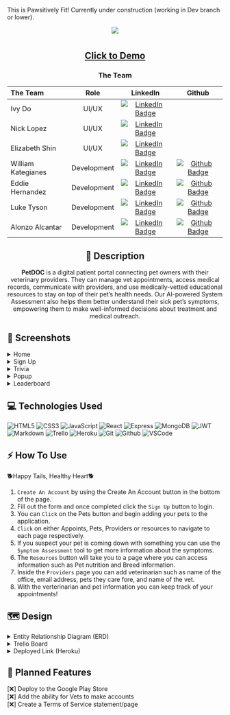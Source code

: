 This is Pawsitively Fit! Currently under construction (working in Dev branch or lower).<br>

<div align="center">
<img src="https://github.com/guantanamobosch/pawsitively_fit/assets/31415907/74e21319-33a1-4862-b8e0-c3c11458b99a">
</div>

#

<div align="center">

## <a href="https://pet-doc-4af8968aa1e4.herokuapp.com/">Click to Demo</a>

### The Team

| The Team            | Role | LinkedIn | Github |
| :---------------- | :------: | :----: | :----:
| Ivy Do       |   UI/UX   | [![LinkedIn Badge](https://img.shields.io/badge/-@ivydo8686-blue?style=flat&logo=Linkedin&logoColor=black)](https://www.linkedin.com/in/ivydo8686/) | |
| Nick Lopez           |   UI/UX   | [![LinkedIn Badge](https://img.shields.io/badge/-@nicklopezdesigns-blue?style=flat&logo=Linkedin&logoColor=black)](https://www.linkedin.com/in/nicklopezdesigns/) | |
| Elizabeth Shin    |  UI/UX  | [![LinkedIn Badge](https://img.shields.io/badge/-@shinelizabeth-blue?style=flat&logo=Linkedin&logoColor=black)](https://www.linkedin.com/in/shinelizabeth/) | |
| William Kategianes |  Development  | [![LinkedIn Badge](https://img.shields.io/badge/-@wKategianes-blue?style=flat&logo=Linkedin&logoColor=black)](https://www.linkedin.com/in/wkategianes/) | [![Github Badge](https://img.shields.io/badge/-wKategianes-black?style=flat&logo=Github&logoColor=white)](https://github.com/wKategianes) |
| Eddie Hernandez |  Development  | [![LinkedIn Badge](https://img.shields.io/badge/-@edhz-blue?style=flat&logo=Linkedin&logoColor=black)](https://www.linkedin.com/in/edhz/) | [![Github Badge](https://img.shields.io/badge/-eddiehernandez-black?style=flat&logo=Github&logoColor=white)](https://github.com/eddie-hernandez) |
| Luke Tyson |  Development  | [![LinkedIn Badge](https://img.shields.io/badge/-@luketysondev-blue?style=flat&logo=Linkedin&logoColor=black)](https://www.linkedin.com/in/luke-tyson-dev/) | [![Github Badge](https://img.shields.io/badge/-guantanamobosch-black?style=flat&logo=Github&logoColor=white)](https://github.com/guantanamobosch) |
| Alonzo Alcantar |  Development  | [![LinkedIn Badge](https://img.shields.io/badge/-@alonzopinoalcantar-blue?style=flat&logo=Linkedin&logoColor=black)](https://www.linkedin.com/in/alonzo-pino-alcantar/) | [![Github Badge](https://img.shields.io/badge/-alonzoalcantar-black?style=flat&logo=Github&logoColor=white)](https://github.com/alonzoalcantar) |

## :pencil: Description

<p><b>PetDOC</b> is a digital patient portal connecting pet owners with their veterinary providers. They can manage vet appointments, access medical records, communicate with providers, and use medically-vetted educational resources to stay on top of their pet’s health needs. Our AI-powered System Assessment also helps them better understand their sick pet’s symptoms, empowering them to make well-informed decisions about treatment and medical outreach.</p>

</div>

 <div id="document" align="left">
  
  ## :camera_flash: Screenshots
  
  <details><summary>Home</summary><img src="https://user-images.githubusercontent.com/31415907/229678046-b23de7fe-79dc-4d22-9493-f26e2cb02a82.png"></img></details>

  <details><summary>Sign Up</summary><img src="https://user-images.githubusercontent.com/31415907/229678115-ae321e5c-d0df-40b8-bcbf-676cbf30cc48.png"></img></details>

  <details><summary>Trivia</summary><img src="https://user-images.githubusercontent.com/31415907/229678172-0ff6dad8-8dae-4887-8a98-6e755c3897a9.png"></img></details>

  <details><summary>Popup</summary><img src="https://user-images.githubusercontent.com/31415907/229678301-4e6e584d-a291-4272-a6e6-4dbbdd6662f4.png"></img></details>

  <details><summary>Leaderboard</summary><img src="https://user-images.githubusercontent.com/31415907/229678371-619ce8d9-b503-44d6-9915-769a346bd82a.png"></img></details>

## :computer: Technologies Used

  ![HTML5](https://img.shields.io/badge/-HTML5-05122A?style=flat&logo=html5)
    ![CSS3](https://img.shields.io/badge/-CSS-05122A?style=flat&logo=css3)
      ![JavaScript](https://img.shields.io/badge/-JavaScript-05122A?style=flat&logo=javascript)
        ![React](https://img.shields.io/badge/-React-05122A?style=flat&logo=react)
          ![Express](https://img.shields.io/badge/-Express-05122A?style=flat&logo=express)
            ![MongoDB](https://img.shields.io/badge/-MongoDB-05122A?style=flat&logo=mongodb)
              ![JWT](https://img.shields.io/badge/-JSON_Web_Tokens-05122A?style=flat&logo=jsonwebtokens)
               ![Markdown](https://img.shields.io/badge/-Markdown-05122A?style=flat&logo=markdown)
                 ![Trello](https://img.shields.io/badge/-Trello-05122A?style=flat&logo=trello)
                  ![Heroku](https://img.shields.io/badge/-Heroku-05122A?style=flat&logo=heroku)
                    ![Git](https://img.shields.io/badge/-Git-05122A?style=flat&logo=git)
                      ![Github](https://img.shields.io/badge/-GitHub-05122A?style=flat&logo=github)
                        ![VSCode](https://img.shields.io/badge/-VS_Code-05122A?style=flat&logo=visualstudio)


## :zap: How To Use

🐕Happy Tails, Healthy Heart🐕

1. `Create An Account` by using the Create An Account button in the bottom of the page.
2. Fill out the form and once completed click the `Sign Up` button to login.
3. You can `Click` on the Pets button and begin adding your pets to the application.
4. `Click` on either Appoints, Pets, Providers or resources to navigate to each page respectively.
5. If you suspect your pet is coming down with something you can use the `Symptom Assessment` tool to get more information about the symptoms. 
6. The `Resources` button will take you to a page where you can access information such as Pet nutrition and Breed information. 
7. Inside the `Providers` page you can add veterinarian such as name of the office, email address, pets they care fore, and name of the vet.
8. With the verterinarian and pet information you can keep track of your appointments!

## :world_map: Design

<details closed>
  <summary> Entity Relationship Diagram (ERD) </summary>
  <a href="https://lucid.app/lucidchart/52a110f6-ce86-4de6-b62d-f0784c372b38/edit?invitationId=inv_78854e7e-50ae-441b-98d5-d4c48a9c6dd1&page=0_0#)"
    > ERD</a>
</details>

<details closed>
    <summary> Trello Board </summary>
  <a href="https://trello.com/b/6ISxIuMj/pawsitively-fit-ux-ui-team"
    > UI/UX Trello</a><br>
  <a href="https://trello.com/b/aqUR7LY5/pawsitively-fit-developer-team"
    > Development Trello</a>
</details>

<details closed>
  <summary> Deployed Link (Heroku) </summary>
  <a href="https://pet-doc-4af8968aa1e4.herokuapp.com/"
    > Website</a>
</details>

## :rotating_light: Planned Features

[:x:] Deploy to the Google Play Store <br>
[:x:] Add the ability for Vets to make accounts<br>
[:x:] Create a Terms of Service statement/page<br>

